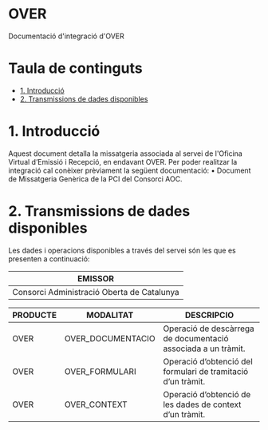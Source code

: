 # OVER
Documentació d'integració d'OVER

# Taula de continguts

- [1. Introducció](#1-introduccio)
- [2. Transmissions de dades disponibles](#2-Transmissions)

# 1. Introducció
Aquest document detalla la missatgeria associada al servei de l'Oficina Virtual d’Emissió i Recepció, en endavant OVER. Per poder realitzar la integració cal conèixer prèviament la següent documentació:
•	Document de Missatgeria Genèrica de la PCI del Consorci AOC.

# 2. Transmissions de dades disponibles
Les dades i operacions disponibles a través del servei són les que es presenten a continuació:

|EMISSOR|
|----|
|Consorci Administració Oberta de Catalunya|

|PRODUCTE | MODALITAT| DESCRIPCIO|
|---- | ----------| ----------|
|OVER | OVER_DOCUMENTACIO| Operació de descàrrega de documentació associada a un tràmit.|
|OVER | OVER_FORMULARI   | Operació d’obtenció del formulari de tramitació d’un tràmit.|
|OVER |	OVER_CONTEXT|Operació d’obtenció de les dades de context d’un tràmit.|




